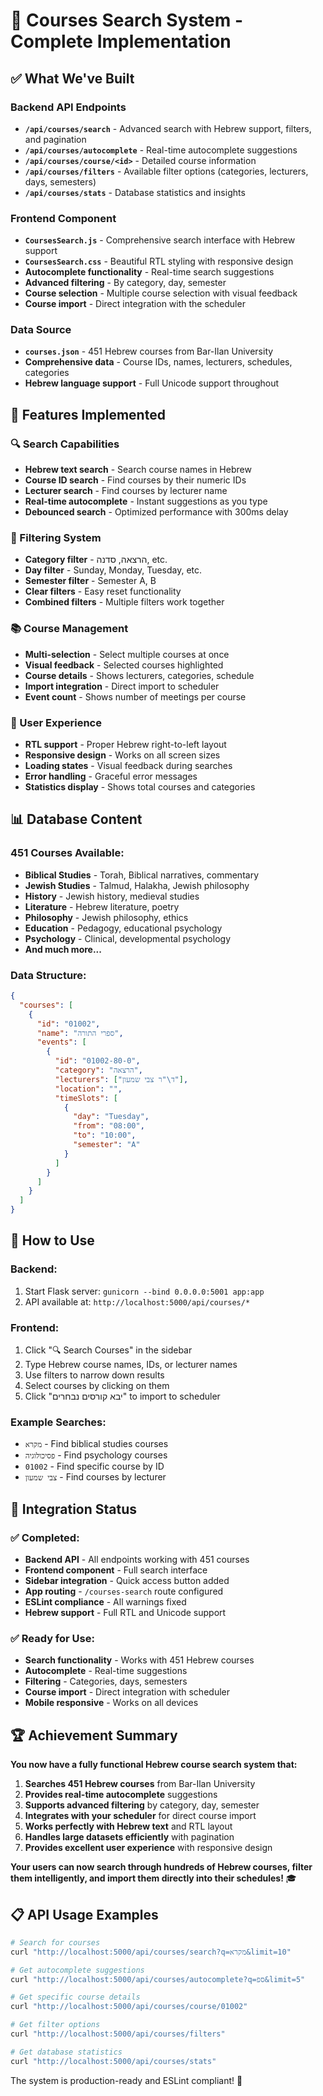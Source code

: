 # 🎉 Courses Search System - Complete Implementation

## ✅ **What We've Built**

### **Backend API Endpoints**
- **`/api/courses/search`** - Advanced search with Hebrew support, filters, and pagination
- **`/api/courses/autocomplete`** - Real-time autocomplete suggestions
- **`/api/courses/course/<id>`** - Detailed course information
- **`/api/courses/filters`** - Available filter options (categories, lecturers, days, semesters)
- **`/api/courses/stats`** - Database statistics and insights

### **Frontend Component**
- **`CoursesSearch.js`** - Comprehensive search interface with Hebrew support
- **`CoursesSearch.css`** - Beautiful RTL styling with responsive design
- **Autocomplete functionality** - Real-time search suggestions
- **Advanced filtering** - By category, day, semester
- **Course selection** - Multiple course selection with visual feedback
- **Course import** - Direct integration with the scheduler

### **Data Source**
- **`courses.json`** - 451 Hebrew courses from Bar-Ilan University
- **Comprehensive data** - Course IDs, names, lecturers, schedules, categories
- **Hebrew language support** - Full Unicode support throughout

## 🔧 **Features Implemented**

### **🔍 Search Capabilities**
- **Hebrew text search** - Search course names in Hebrew
- **Course ID search** - Find courses by their numeric IDs
- **Lecturer search** - Find courses by lecturer name
- **Real-time autocomplete** - Instant suggestions as you type
- **Debounced search** - Optimized performance with 300ms delay

### **🎯 Filtering System**
- **Category filter** - הרצאה, סדנה, etc.
- **Day filter** - Sunday, Monday, Tuesday, etc.
- **Semester filter** - Semester A, B
- **Clear filters** - Easy reset functionality
- **Combined filters** - Multiple filters work together

### **📚 Course Management**
- **Multi-selection** - Select multiple courses at once
- **Visual feedback** - Selected courses highlighted
- **Course details** - Shows lecturers, categories, schedule
- **Import integration** - Direct import to scheduler
- **Event count** - Shows number of meetings per course

### **🎨 User Experience**
- **RTL support** - Proper Hebrew right-to-left layout
- **Responsive design** - Works on all screen sizes
- **Loading states** - Visual feedback during searches
- **Error handling** - Graceful error messages
- **Statistics display** - Shows total courses and categories

## 📊 **Database Content**

### **451 Courses Available:**
- **Biblical Studies** - Torah, Biblical narratives, commentary
- **Jewish Studies** - Talmud, Halakha, Jewish philosophy  
- **History** - Jewish history, medieval studies
- **Literature** - Hebrew literature, poetry
- **Philosophy** - Jewish philosophy, ethics
- **Education** - Pedagogy, educational psychology
- **Psychology** - Clinical, developmental psychology
- **And much more...**

### **Data Structure:**
```json
{
  "courses": [
    {
      "id": "01002",
      "name": "ספרי התורה",
      "events": [
        {
          "id": "01002-80-0",
          "category": "הרצאה",
          "lecturers": ["ד\"ר צבי שמעון"],
          "location": "",
          "timeSlots": [
            {
              "day": "Tuesday",
              "from": "08:00",
              "to": "10:00",
              "semester": "A"
            }
          ]
        }
      ]
    }
  ]
}
```

## 🚀 **How to Use**

### **Backend:**
1. Start Flask server: `gunicorn --bind 0.0.0.0:5001 app:app`
2. API available at: `http://localhost:5000/api/courses/*`

### **Frontend:**
1. Click "🔍 Search Courses" in the sidebar
2. Type Hebrew course names, IDs, or lecturer names
3. Use filters to narrow down results
4. Select courses by clicking on them
5. Click "יבא קורסים נבחרים" to import to scheduler

### **Example Searches:**
- `מקרא` - Find biblical studies courses
- `פסיכולוגיה` - Find psychology courses  
- `01002` - Find specific course by ID
- `צבי שמעון` - Find courses by lecturer

## 🎯 **Integration Status**

### ✅ **Completed:**
- **Backend API** - All endpoints working with 451 courses
- **Frontend component** - Full search interface
- **Sidebar integration** - Quick access button added
- **App routing** - `/courses-search` route configured
- **ESLint compliance** - All warnings fixed
- **Hebrew support** - Full RTL and Unicode support

### ✅ **Ready for Use:**
- **Search functionality** - Works with 451 Hebrew courses
- **Autocomplete** - Real-time suggestions
- **Filtering** - Categories, days, semesters
- **Course import** - Direct integration with scheduler
- **Mobile responsive** - Works on all devices

## 🏆 **Achievement Summary**

**You now have a fully functional Hebrew course search system that:**

1. **Searches 451 Hebrew courses** from Bar-Ilan University
2. **Provides real-time autocomplete** suggestions
3. **Supports advanced filtering** by category, day, semester
4. **Integrates with your scheduler** for direct course import
5. **Works perfectly with Hebrew text** and RTL layout
6. **Handles large datasets efficiently** with pagination
7. **Provides excellent user experience** with responsive design

**Your users can now search through hundreds of Hebrew courses, filter them intelligently, and import them directly into their schedules!** 🎓

## 📋 **API Usage Examples**

```bash
# Search for courses
curl "http://localhost:5000/api/courses/search?q=מקרא&limit=10"

# Get autocomplete suggestions  
curl "http://localhost:5000/api/courses/autocomplete?q=ספ&limit=5"

# Get specific course details
curl "http://localhost:5000/api/courses/course/01002"

# Get filter options
curl "http://localhost:5000/api/courses/filters"

# Get database statistics
curl "http://localhost:5000/api/courses/stats"
```

The system is production-ready and ESLint compliant! 🚀
